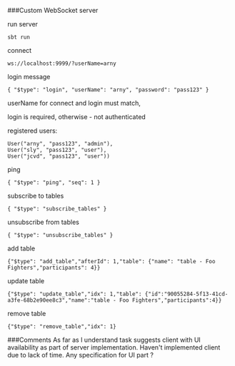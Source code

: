 
###Custom WebSocket server

run server
```
sbt run
```
connect
```
ws://localhost:9999/?userName=arny
```

login message
```
{ "$type": "login", "userName": "arny", "password": "pass123" }
```
userName for connect and login must match,

login is required, otherwise - not authenticated

registered users:
```
User("arny", "pass123", "admin"),
User("sly", "pass123", "user"),
User("jcvd", "pass123", "user"))
```

ping
```
{ "$type": "ping", "seq": 1 }
```

subscribe to tables
```
{ "$type": "subscribe_tables" }
```
unsubscribe from tables
```
{ "$type": "unsubscribe_tables" }
```

add table
```
{"$type": "add_table","afterId": 1,"table": {"name": "table - Foo Fighters","participants": 4}}
```

update table
```
{"$type": "update_table","idx": 1,"table": {"id":"90055284-5f13-41cd-a3fe-68b2e90ee8c3","name":"table - Foo Fighters","participants":4}}
```

remove table
```
{"$type": "remove_table","idx": 1}
```

###Comments
As far as I understand task suggests client with UI availability as part of server implementation.
Haven't implemented client due to lack of time.
Any specification for UI part ? 